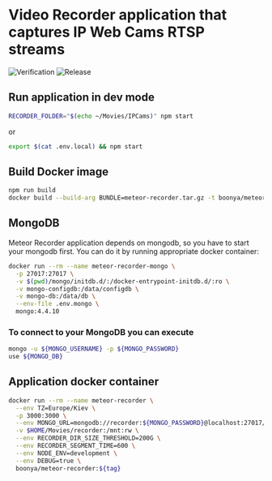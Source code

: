 # Video Recorder application that captures IP Web Cams RTSP streams

![Verification](https://github.com/boonya/meteor-recorder/workflows/Verification/badge.svg)
![Release](https://github.com/boonya/meteor-recorder/workflows/Build%20and%20release%20bundle%20and%20docker%20image/badge.svg)

## Run application in dev mode

```sh
RECORDER_FOLDER="$(echo ~/Movies/IPCams)" npm start
```

or

```sh
export $(cat .env.local) && npm start
```

## Build Docker image

```sh
npm run build
docker build --build-arg BUNDLE=meteor-recorder.tar.gz -t boonya/meteor-recorder:${tag} .
```

## MongoDB

Meteor Recorder application depends on mongodb, so you have to start your mongodb first. You can do it by running appropriate docker container:

```sh
docker run --rm --name meteor-recorder-mongo \
  -p 27017:27017 \
  -v $(pwd)/mongo/initdb.d/:/docker-entrypoint-initdb.d/:ro \
  -v mongo-configdb:/data/configdb \
  -v mongo-db:/data/db \
  --env-file .env.mongo \
  mongo:4.4.10
```

### To connect to your MongoDB you can execute

```sh
mongo -u ${MONGO_USERNAME} -p ${MONGO_PASSWORD}
use ${MONGO_DB}
```

## Application docker container

```sh
docker run --rm --name meteor-recorder \
  --env TZ=Europe/Kiev \
  -p 3000:3000 \
  --env MONGO_URL=mongodb://recorder:${MONGO_PASSWORD}@localhost:27017/recorder \
  -v $HOME/Movies/recorder:/mnt:rw \
  --env RECORDER_DIR_SIZE_THRESHOLD=200G \
  --env RECORDER_SEGMENT_TIME=600 \
  --env NODE_ENV=development \
  --env DEBUG=true \
  boonya/meteor-recorder:${tag}
```

